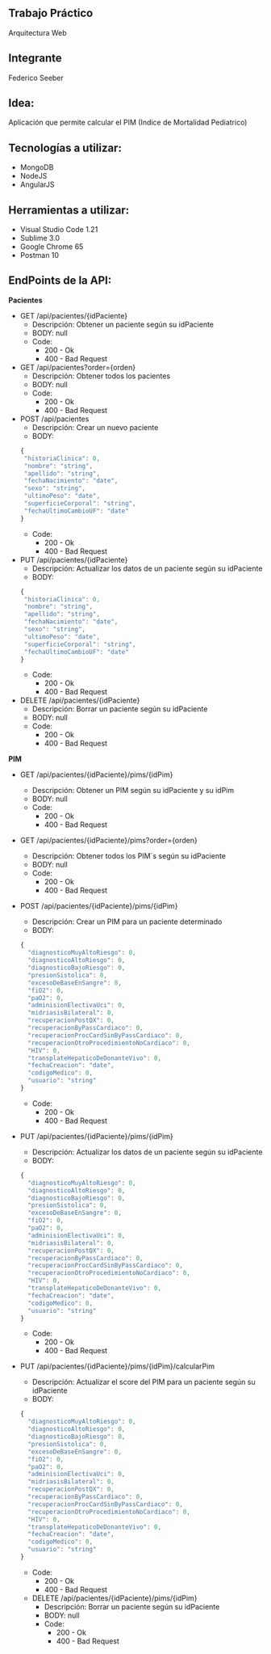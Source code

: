 ## Trabajo Práctico 
Arquitectura Web
## Integrante
Federico Seeber
## Idea: 
Aplicación que permite calcular el PIM (Indice de Mortalidad Pediatrico)
## Tecnologías a utilizar:
* MongoDB
* NodeJS
* AngularJS
## Herramientas a utilizar: 
* Visual Studio Code 1.21
* Sublime 3.0
* Google Chrome 65
* Postman 10 
## EndPoints de la API:
**Pacientes**  
  * GET /api/pacientes/{idPaciente}
    * Descripción: Obtener un paciente según su idPaciente
    * BODY: null
    * Code: 
      * 200 - Ok
      * 400 - Bad Request
  * GET /api/pacientes?order={orden}
    * Descripción: Obtener todos los pacientes 
    * BODY: null
    * Code: 
      * 200 - Ok
      * 400 - Bad Request      
  * POST /api/pacientes
    * Descripción: Crear un nuevo paciente
    * BODY:
    ```javascript
    { 
     "historiaClinica": 0,
     "nombre": "string",
     "apellido": "string",
     "fechaNacimiento": "date",
     "sexo": "string",
     "ultimoPeso": "date",
     "superficieCorporal": "string",
     "fechaUltimoCambioUF": "date"
    }
    ```
    * Code: 
      * 200 - Ok
      * 400 - Bad Request 
  * PUT /api/pacientes/{idPaciente}
    * Descripción: Actualizar los datos de un paciente según su idPaciente
    * BODY: 
    ```javascript
    { 
     "historiaClinica": 0,
     "nombre": "string",
     "apellido": "string",
     "fechaNacimiento": "date",
     "sexo": "string",
     "ultimoPeso": "date",
     "superficieCorporal": "string",
     "fechaUltimoCambioUF": "date"
    }
    ```
    * Code: 
      * 200 - Ok
      * 400 - Bad Request   
  * DELETE /api/pacientes/{idPaciente}
    * Descripción: Borrar un paciente según su idPaciente
    * BODY: null 
    * Code: 
      * 200 - Ok
      * 400 - Bad Request 


**PIM**    
  * GET /api/pacientes/{idPaciente}/pims/{idPim}
    * Descripción: Obtener un PIM según su idPaciente y su idPim
    * BODY: null
    * Code: 
      * 200 - Ok
      * 400 - Bad Request
  * GET /api/pacientes/{idPaciente}/pims?order={orden}
    * Descripción: Obtener todos los PIM´s según su idPaciente
    * BODY: null
    * Code: 
      * 200 - Ok
      * 400 - Bad Request      
  * POST /api/pacientes/{idPaciente}/pims/{idPim}
    * Descripción: Crear un PIM para un paciente determinado
    * BODY: 
    ```javascript
    { 
      "diagnosticoMuyAltoRiesgo": 0,
      "diagnosticoAltoRiesgo": 0,
      "diagnosticoBajoRiesgo": 0,
      "presionSistolica": 0,
      "excesoDeBaseEnSangre": 0,
      "fiO2": 0,
      "paO2": 0,
      "adminisionElectivaUci": 0,
      "midriasisBilateral": 0,
      "recuperacionPostQX": 0,
      "recuperacionByPassCardiaco": 0,
      "recuperacionProcCardSinByPassCardiaco": 0,
      "recuperacionOtroProcedimientoNoCardiaco": 0,
      "HIV": 0,
      "transplateHepaticoDeDonanteVivo": 0,
      "fechaCreacion": "date",
      "codigoMedico": 0,
      "usuario": "string"
    }
    ```
    * Code: 
      * 200 - Ok
      * 400 - Bad Request 
   
  * PUT /api/pacientes/{idPaciente}/pims/{idPim}
    * Descripción: Actualizar los datos de un paciente según su idPaciente
    * BODY: 
    ```javascript
    { 
      "diagnosticoMuyAltoRiesgo": 0,
      "diagnosticoAltoRiesgo": 0,
      "diagnosticoBajoRiesgo": 0,
      "presionSistolica": 0,
      "excesoDeBaseEnSangre": 0,
      "fiO2": 0,
      "paO2": 0,
      "adminisionElectivaUci": 0,
      "midriasisBilateral": 0,
      "recuperacionPostQX": 0,
      "recuperacionByPassCardiaco": 0,
      "recuperacionProcCardSinByPassCardiaco": 0,
      "recuperacionOtroProcedimientoNoCardiaco": 0,
      "HIV": 0,
      "transplateHepaticoDeDonanteVivo": 0,
      "fechaCreacion": "date",
      "codigoMedico": 0,
      "usuario": "string"
    }
    ```
    * Code: 
      * 200 - Ok
      * 400 - Bad Request   
* PUT /api/pacientes/{idPaciente}/pims/{idPim}/calcularPim
    * Descripción: Actualizar el score del PIM para un paciente según su idPaciente
    * BODY: 
    ```javascript
    { 
      "diagnosticoMuyAltoRiesgo": 0,
      "diagnosticoAltoRiesgo": 0,
      "diagnosticoBajoRiesgo": 0,
      "presionSistolica": 0,
      "excesoDeBaseEnSangre": 0,
      "fiO2": 0,
      "paO2": 0,
      "adminisionElectivaUci": 0,
      "midriasisBilateral": 0,
      "recuperacionPostQX": 0,
      "recuperacionByPassCardiaco": 0,
      "recuperacionProcCardSinByPassCardiaco": 0,
      "recuperacionOtroProcedimientoNoCardiaco": 0,
      "HIV": 0,
      "transplateHepaticoDeDonanteVivo": 0,
      "fechaCreacion": "date",
      "codigoMedico": 0,
      "usuario": "string"
    }
    ```
    * Code: 
      * 200 - Ok
      * 400 - Bad Request         
  * DELETE /api/pacientes/{idPaciente}/pims/{idPim}
    * Descripción: Borrar un paciente según su idPaciente
    * BODY: null 
    * Code: 
      * 200 - Ok
      * 400 - Bad Request   
